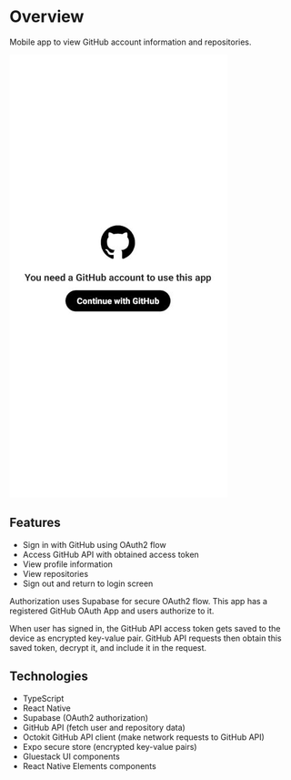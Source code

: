 # Overview

Mobile app to view GitHub account information and repositories.

![Login screen](docs/login.JPG)

## Features

- Sign in with GitHub using OAuth2 flow
- Access GitHub API with obtained access token
- View profile information
- View repositories
- Sign out and return to login screen

Authorization uses Supabase for secure OAuth2 flow. This app has a registered GitHub OAuth App and users authorize to it.

When user has signed in, the GitHub API access token gets saved to the device as encrypted key-value pair. GitHub API requests then obtain this saved token, decrypt it, and include it in the request.

## Technologies

- TypeScript
- React Native
- Supabase (OAuth2 authorization)
- GitHub API (fetch user and repository data)
- Octokit GitHub API client (make network requests to GitHub API)
- Expo secure store (encrypted key-value pairs)
- Gluestack UI components
- React Native Elements components
